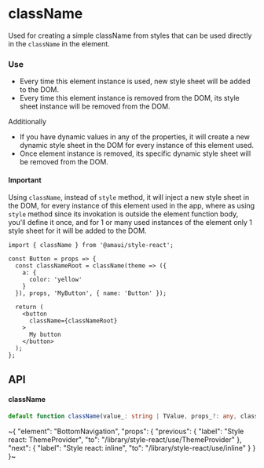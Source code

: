 
# className

Used for creating a simple className from styles that can be used directly in the `className` in the element.

### Use

- Every time this element instance is used, new style sheet will be added to the DOM.
- Every time this element instance is removed from the DOM, its style sheet instance will be removed from the DOM.

Additionally
- If you have dynamic values in any of the properties, it will create a new dynamic style sheet in the DOM for every instance of this element used.
- Once element instance is removed, its specific dynamic style sheet will be removed from the DOM.

#### Important
Using `className`, instead of `style` method, it will inject a new style sheet in the DOM, for every instance of this element used in the app, where as using `style` method since its invokation is outside the element function body, you'll define it once, and for 1 or many used instances of the element only 1 style sheet for it will be added to the DOM.

```tsx
import { className } from '@amaui/style-react';

const Button = props => {
  const classNameRoot = className(theme => ({
    a: {
      color: 'yellow'
    }
  }), props, 'MyButton', { name: 'Button' });

  return (
    <button
      className={classNameRoot}
    >
      My button
    </button>
  );
};
```

## API

#### className

```ts
default function className(value_: string | TValue, props_?: any, className_?: string, options_?: IOptions): string;
```


~{
  "element": "BottomNavigation",
  "props": {
    "previous": {
      "label": "Style react: ThemeProvider",
      "to": "/library/style-react/use/ThemeProvider"
    },
    "next": {
      "label": "Style react: inline",
      "to": "/library/style-react/use/inline"
    }
  }
}~
